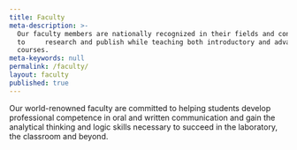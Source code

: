 ```yaml
---
title: Faculty
meta-description: >-
  Our faculty members are nationally recognized in their fields and continue
  to     research and publish while teaching both introductory and advanced
  courses.
meta-keywords: null
permalink: /faculty/
layout: faculty
published: true
---
```

Our world-renowned faculty are committed to helping students develop professional competence in oral and written communication and gain the analytical thinking and logic skills necessary to succeed in the laboratory, the classroom and beyond.
